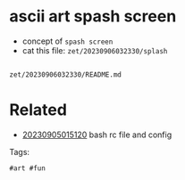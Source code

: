 # ascii art spash screen

- concept of `spash screen`
- cat this file: `zet/20230906032330/splash`

```
```

` zet/20230906032330/README.md `

# Related

- [20230905015120](/zet/20230905015120/README.md) bash rc file and config

Tags:

    #art #fun
